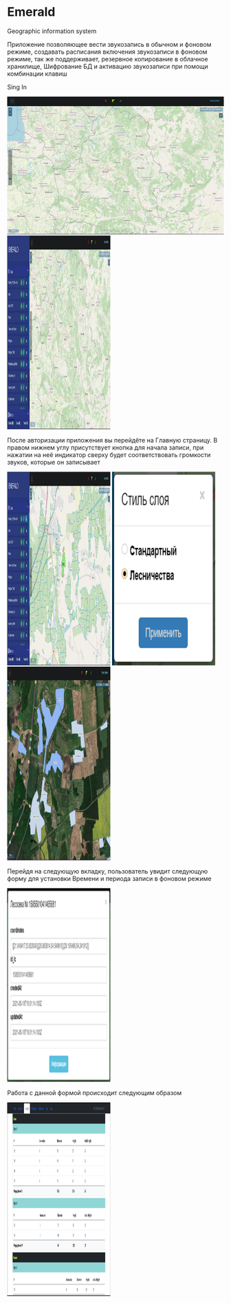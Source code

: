 # Emerald
Geographic information system

Приложение позволяющее вести звукозапись в обычном и фоновом режиме, создавать расписания включения звукозаписи в фоновом режиме, так же поддерживает, резервное копирование в облачное хранилище,
Шифрование БД и активацию звукозаписи при помощи комбинации клавиш


Sing In

<img src="pictures/pic1.png" width="625" height="320" />
<img src="pictures/pic2.png" width="240" height="450" />

После авторизации приложения вы перейдёте на Главную страницу. В правом нижнем углу присутствует кнопка для начала записи, при нажатии на неё индикатор сверху будет соответствовать громкости звуков, которые он записывает

<img src="pictures/pic3.png" width="240" height="450" />
<img src="pictures/pic4.png" width="240" height="450" />
<img src="pictures/pic5.png" width="240" height="450" />

Перейдя на следующую вкладку, пользователь увидит следующую форму для установки Времени и периода записи в фоновом режиме

<img src="pictures/pic6.png" width="240" height="450" />

Работа с данной формой происходит следующим образом

<img src="pictures/pic7.png" width="240" height="450" />
